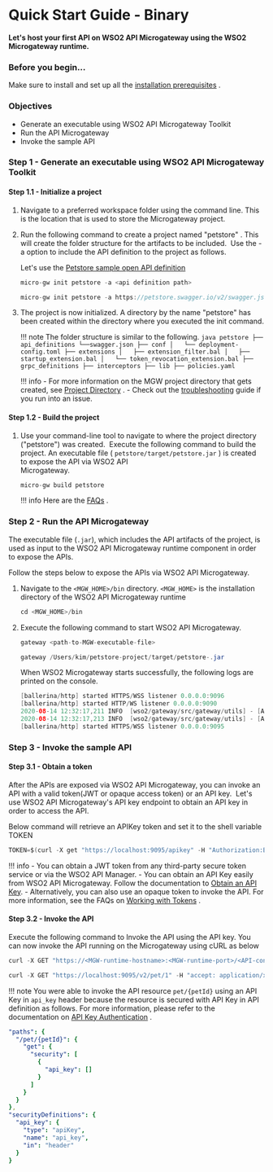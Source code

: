 # Quick Start Guide - Binary

**Let's host your first API on WSO2 API Microgateway using the WSO2 Microgateway runtime.**

### Before you begin...

Make sure to install and set up all the [installation prerequisites]({{base_path}}/install-and-setup/install-on-vm/) .

### Objectives 

- Generate an executable using WSO2 API Microgateway Toolkit
- Run the API Microgateway
- Invoke the sample API


### Step 1 - Generate an executable using WSO2 API Microgateway Toolkit

#### Step 1.1 - Initialize a project

1.  Navigate to a preferred workspace folder using the command line. This is the location that is used to store the Microgateway project.
2.  Run the following command to create a project named "petstore" . This will create the folder structure for the artifacts to be included.  Use the -a option to include the API definition to the project as follows.

      Let's use the [Petstore sample open API definition](https://petstore.swagger.io/v2/swagger.json)
        
      ```java tab="Format"
      micro-gw init petstore -a <api definition path>
      ```
      
      ```java tab="Example"
      micro-gw init petstore -a https://petstore.swagger.io/v2/swagger.json
      ```

  

3.  The project is now initialized. A directory by the name "petstore" has been created within the directory where you executed the init command.

    !!! note
         The folder structure is similar to the following.
            ``` java
                petstore
                ├── api_definitions
                    └──swagger.json
                ├── conf
                │   └── deployment-config.toml
                ├── extensions
                │   ├── extension_filter.bal
                │   ├── startup_extension.bal
                │   └── token_revocation_extension.bal
                ├── grpc_definitions
                ├── interceptors
                ├── lib
                ├── policies.yaml
            ```

    !!! info
        - For more information on the MGW project directory that gets created, see [Project Directory]({{base_path}}/reference/project-directory/) .
        - Check out the [troubleshooting]({{base_path}}/troubleshooting/troubleshooting/) guide if you run into an issue.

#### Step 1.2 - Build the project

1.  Use your command-line tool to navigate to where the project directory ("petstore") was created.  
    Execute the following command to build the project.
    An executable file ( `petstore/target/petstore.jar` ) is created to expose the API via WSO2 API  
    Microgateway.

      ```java
      micro-gw build petstore
      ```

    !!! info
        Here are the [FAQs]({{base_path}}/faqs/) .

### Step 2 - Run the API Microgateway

The executable file (`.jar`), which includes the API artifacts of the project, is used as input to the WSO2 API Microgateway runtime component in order to expose the APIs.

Follow the steps below to expose the APIs via WSO2 API Microgateway.

1.  Navigate to the `<MGW_HOME>/bin` directory. `<MGW_HOME>` is the installation directory of the WSO2 API Microgateway runtime

    ``` java
    cd <MGW_HOME>/bin
    ```

2.  Execute the following command to start WSO2 API Microgateway.

    ```java tab="Format"
    gateway <path-to-MGW-executable-file>
    ```

    ``` java tab="Example"
    gateway /Users/kim/petstore-project/target/petstore-.jar
    ```
    When WSO2 Microgateway starts successfully, the following logs are printed on the console.

    ``` java tab="Response"
    [ballerina/http] started HTTPS/WSS listener 0.0.0.0:9096
    [ballerina/http] started HTTP/WS listener 0.0.0.0:9090
    2020-08-14 12:32:17,211 INFO  [wso2/gateway/src/gateway/utils] - [APIGatewayListener] [-] HTTP listener is active on port 9090
    2020-08-14 12:32:17,213 INFO  [wso2/gateway/src/gateway/utils] - [APIGatewayListener] [-] HTTPS listener is active on port 9095
    [ballerina/http] started HTTPS/WSS listener 0.0.0.0:9095
    ```

### Step 3 - Invoke the sample API

#### Step 3.1 - Obtain a token
After the APIs are exposed via WSO2 API Microgateway, you can invoke an API with a valid token(JWT or opaque access token) or an API key.  Let's use WSO2 API Microgateway's API key endpoint to obtain an 
 API key in order to access the API.
   
Below command will retrieve an APIKey token and set it to the shell variable TOKEN
        
``` java
TOKEN=$(curl -X get "https://localhost:9095/apikey" -H "Authorization:Basic YWRtaW46YWRtaW4=" -k)
```

!!! info
        - You can obtain a JWT token from any third-party secure token service or via the WSO2 API Manager.
        - You can obtain an API Key easily from WSO2 API Microgateway. Follow the documentation to [Obtain an API Key]({{base_path}}/how-tos/security/api-key-security-token-service/).
        - Alternatively, you can also use an opaque token to invoke the API. 
     For more information, see the FAQs on [Working with Tokens]({{base_path}}/faqs) .

#### Step 3.2 - Invoke the API
Execute the following command to Invoke the API using the API key. You can now invoke the API running on the Microgateway using cURL as below

 ``` java tab="Format"
 curl -X GET "https://<MGW-runtime-hostname>:<MGW-runtime-port>/<API-context>/<API-resource>" -H "accept:application/xml" -H "api_key:$TOKEN" -k
 ```
 
 ``` java tab="Example"
 curl -X GET "https://localhost:9095/v2/pet/1" -H "accept: application/xml" -H "api_key:$TOKEN" -k
 ```
 
!!! note
    You were able to invoke the API resource `pet/{petId}` using an API Key in `api_key` header because the resource is secured with API Key in API definition as follows. For more information, please refer to the documentation on [API Key Authentication](https://docs.wso2.com/display/MG310/API+Key+Authentication) .
```yml
"paths": {
  "/pet/{petId}": {
    "get": {
      "security": [
        {
          "api_key": []
        }
      ]
    }
  }
},
"securityDefinitions": {
  "api_key": {
    "type": "apiKey",
    "name": "api_key",
    "in": "header"
  }
}
```
